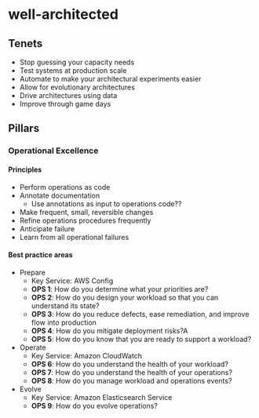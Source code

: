 # well-architected

## Tenets

- Stop guessing your capacity needs
- Test systems at production scale
- Automate to make your architectural experiments easier
- Allow for evolutionary architectures
- Drive architectures using data
- Improve through game days

## Pillars

### Operational Excellence

#### Principles

- Perform operations as code
- Annotate documentation
  - Use annotations as input to operations code??
- Make frequent, small, reversible changes
- Refine operations procedures frequently
- Anticipate failure
- Learn from all operational failures

#### Best practice areas

- Prepare
  - Key Service:  AWS Config
  - **OPS 1**:  How do you determine what your priorities are?
  - **OPS 2**:  How do you design your workload so that you can understand its state?
  - **OPS 3**:  How do you reduce defects, ease remediation, and improve flow into production
  - **OPS 4**:  How do you mitigate deployment risks?A
  - **OPS 5**:  How do you know that you are ready to support a workload?
- Operate
  - Key Service:  Amazon CloudWatch
  - **OPS 6**:  How do you understand the health of your workload?
  - **OPS 7**:  How do you understand the health of your operations?
  - **OPS 8**:  How do you manage workload and operations events?
- Evolve
  - Key Service:  Amazon Elasticsearch Service
  - **OPS 9**:  How do you evolve operations?
